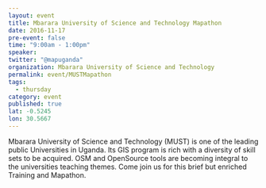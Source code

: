 ```yaml
---
layout: event
title: Mbarara University of Science and Technology Mapathon
date: 2016-11-17
pre-event: false
time: "9:00am - 1:00pm"
speaker: 
twitter: "@mapuganda"
organization: Mbarara University of Science and Technology
permalink: event/MUSTMapathon
tags: 
  - thursday
category: event
published: true
lat: -0.5245
lon: 30.5667
---
```


Mbarara University of Science and Technology (MUST) is one of the leading public Universities in Uganda. 
Its GIS program is rich with a diversity of skill sets to be acquired. 
OSM and OpenSource tools are becoming integral to the universities teaching themes. 
Come join us for this brief but enriched Training and Mapathon.
